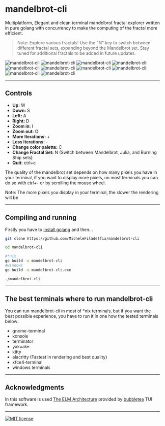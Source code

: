# mandelbrot-cli

Multiplatform, Elegant and clean terminal mandelbrot fractal explorer written in pure golang with concurrency to make the computing of the fractal more efficient.
> Note: Explore various fractals! Use the "N" key to switch between different fractal sets, expanding beyond the Mandelbrot set. Stay tuned for additional fractals to be added in future updates.

![mandelbrot-cli](https://user-images.githubusercontent.com/86882607/181925302-a46801f0-bef7-44c9-ac13-95481472127b.png)
![mandelbrot-cli](https://user-images.githubusercontent.com/86882607/181925339-26222e9d-737f-404f-a200-c055b1674d72.png)
![mandelbrot-cli](https://user-images.githubusercontent.com/86882607/181925342-0fa345ff-29d5-46fe-bfa6-f4bdf10b578f.png)
![mandelbrot-cli](https://user-images.githubusercontent.com/86882607/181925350-7f31e072-861e-4552-bf4e-b42de4dc8082.png)
![mandelbrot-cli](https://user-images.githubusercontent.com/86882607/181925358-047d9ecf-7db2-44d5-97dd-277c3ca802f0.png)
![mandelbrot-cli](https://user-images.githubusercontent.com/86882607/181925376-ab1aa80b-6594-4e69-a64e-5f757dea2a5d.png)
![mandelbrot-cli](https://user-images.githubusercontent.com/86882607/181925437-d523ac86-a52c-4b68-a5a2-1f124f10daa4.png)
![mandelbrot-cli](https://user-images.githubusercontent.com/86882607/181925452-11120aaf-cdcb-4ee6-a1af-18b1dea4e9ba.png)
![mandelbrot-cli](https://user-images.githubusercontent.com/86882607/181925489-056a74bb-d036-4770-9798-8148b86f3d05.png)
![mandelbrot-cli](https://user-images.githubusercontent.com/86882607/181925538-d5cda89e-4906-449a-a895-f30aa1fa9f4a.png)

***

## Controls

- **Up:** W
- **Down:** S
- **Left:** A
- **Right:** D
- **Zoom in:** I
- **Zoom out:** O
- **More Iterations:** +
- **Less Iterations:** -
- **Change color palette:** C
- **Change Fractal Set:** N (Switch between Mandelbrot, Julia, and Burning Ship sets)
- **Quit:** ctrl+c

The quality of the mandelbrot set depends on how many pixels you have in your terminal, if you want to display more pixels, on most terminals you can do so with ctrl+- or by scrolling the mouse wheel.

Note: The more pixels you display in your terminal, the slower the rendering will be

***

## Compiling and running

Firstly you have to [install golang](https://go.dev/doc/install) and then...

```bash
git clone https://github.com/MicheleFiladelfia/mandelbrot-cli

cd mandelbrot-cli

#*nix
go build -o mandelbrot-cli
#windows
go build -o mandelbrot-cli.exe

./mandelbrot-cli
```

***

## The best terminals where to run mandelbrot-cli

You can run mandelbrot-cli in most of *nix terminals, but if you want the best possible experience, you have to run it in one how the tested terminals below:

- gnome-terminal
- konsole
- terminator
- yakuake
- kitty
- alacritty (Fastest in rendering and best quality)
- xfce4-terminal
- windows terminals

***

## Acknowledgments

In this software is used [The ELM Architecture](https://guide.elm-lang.org/architecture/) provided by [bubbletea](https://github.com/charmbracelet/bubbletea) TUI framework.

***

[![MIT license](https://img.shields.io/badge/License-MIT-blue.svg)](LICENSE)
